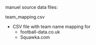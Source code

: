 manuel source data files:

team_mapping.csv
  - CSV file with team name mapping for 
      - football-data.co.uk
      - Squawka.com
